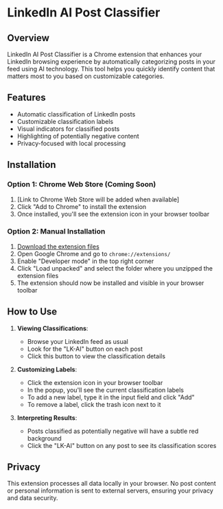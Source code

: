 # LinkedIn AI Post Classifier

## Overview

LinkedIn AI Post Classifier is a Chrome extension that enhances your LinkedIn browsing experience by automatically categorizing posts in your feed using AI technology. This tool helps you quickly identify content that matters most to you based on customizable categories.

## Features

- Automatic classification of LinkedIn posts
- Customizable classification labels
- Visual indicators for classified posts
- Highlighting of potentially negative content
- Privacy-focused with local processing

## Installation

### Option 1: Chrome Web Store (Coming Soon)

1. [Link to Chrome Web Store will be added when available]
2. Click "Add to Chrome" to install the extension
3. Once installed, you'll see the extension icon in your browser toolbar

### Option 2: Manual Installation

1. [Download the extension files](./chrome-mv3-prod)
2. Open Google Chrome and go to `chrome://extensions/`
3. Enable "Developer mode" in the top right corner
4. Click "Load unpacked" and select the folder where you unzipped the extension files
5. The extension should now be installed and visible in your browser toolbar

## How to Use

1. **Viewing Classifications**:
   - Browse your LinkedIn feed as usual
   - Look for the "LK-AI" button on each post
   - Click this button to view the classification details

2. **Customizing Labels**:
   - Click the extension icon in your browser toolbar
   - In the popup, you'll see the current classification labels
   - To add a new label, type it in the input field and click "Add"
   - To remove a label, click the trash icon next to it

3. **Interpreting Results**:
   - Posts classified as potentially negative will have a subtle red background
   - Click the "LK-AI" button on any post to see its classification scores

## Privacy

This extension processes all data locally in your browser. No post content or personal information is sent to external servers, ensuring your privacy and data security.


